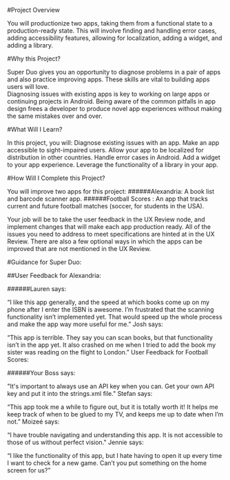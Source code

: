 #Project Overview

You will productionize two apps, taking them from a functional state to a production-ready state. This will involve finding and handling error cases, adding accessibility features, allowing for localization, adding a widget, and adding a library.

#Why this Project?

Super Duo gives you an opportunity to diagnose problems in a pair of apps and also practice improving apps. These skills are vital to building apps users will love.  
Diagnosing issues with existing apps is key to working on large apps or continuing projects in Android.
Being aware of the common pitfalls in app design frees a developer to produce novel app experiences without making the same mistakes over and over.

#What Will I Learn?

In this project, you will:
Diagnose existing issues with an app.
Make an app accessible to sight-impaired users.
Allow your app to be localized for distribution in other countries.
Handle error cases in Android.
Add a widget to your app experience.
Leverage the functionality of a library in your app.

#How Will I Complete this Project?

You will improve two apps for this project:
######Alexandria: A book list and barcode scanner app.
######Football Scores : An app that tracks current and future football matches (soccer, for students in the USA).

Your job will be to take the user feedback in the UX Review node, and implement changes that will make each app production ready.
All of the issues you need to address to meet specifications are hinted at in the UX Review. There are also a few optional ways in which the apps can be improved that are not mentioned in the UX Review.

#Guidance for Super Duo:

##User Feedback for Alexandria:

######Lauren says:

“I like this app generally, and the speed at which books come up on my phone after I enter the ISBN is awesome. I’m frustrated that the scanning functionality isn’t implemented yet. That would speed up the whole process and make the app way more useful for me.”
Josh says:

“This app is terrible. They say you can scan books, but that functionality isn’t in the app yet. It also crashed on me when I tried to add the book my sister was reading on the flight to London.”
User Feedback for Football Scores:

######Your Boss says:

"It's important to always use an API key when you can. Get your own API key and put it into the strings.xml file."
Stefan says:

“This app took me a while to figure out, but it is totally worth it! It helps me keep track of when to be glued to my TV, and keeps me up to date when I’m not.”
Moizeé says:

“I have trouble navigating and understanding this app. It is not accessible to those of us without perfect vision."
Jennie says:

“I like the functionality of this app, but I hate having to open it up every time I want to check for a new game. Can’t you put something on the home screen for us?”
